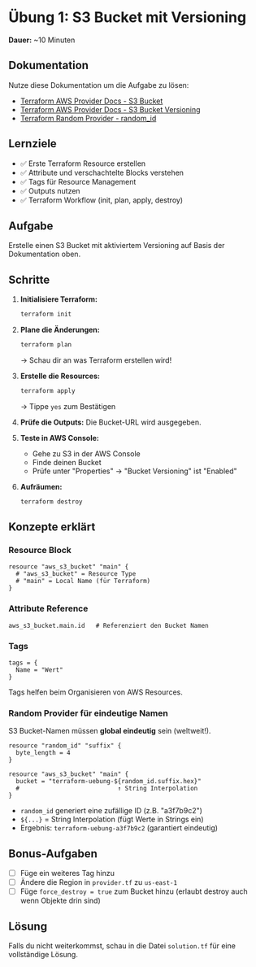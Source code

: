 # Übung 1: S3 Bucket mit Versioning

**Dauer:** ~10 Minuten

## Dokumentation
Nutze diese Dokumentation um die Aufgabe zu lösen:
- [Terraform AWS Provider Docs - S3 Bucket](https://registry.terraform.io/providers/hashicorp/aws/latest/docs/resources/s3_bucket)
- [Terraform AWS Provider Docs - S3 Bucket Versioning](https://registry.terraform.io/providers/hashicorp/aws/latest/docs/resources/s3_bucket_versioning)
- [Terraform Random Provider - random_id](https://registry.terraform.io/providers/hashicorp/random/latest/docs/resources/id)

## Lernziele
- ✅ Erste Terraform Resource erstellen
- ✅ Attribute und verschachtelte Blocks verstehen
- ✅ Tags für Resource Management
- ✅ Outputs nutzen
- ✅ Terraform Workflow (init, plan, apply, destroy)

## Aufgabe
Erstelle einen S3 Bucket mit aktiviertem Versioning auf Basis der Dokumentation oben.

## Schritte

1. **Initialisiere Terraform:**
   ```bash
   terraform init
   ```

2. **Plane die Änderungen:**
   ```bash
   terraform plan
   ```
   → Schau dir an was Terraform erstellen wird!

3. **Erstelle die Resources:**
   ```bash
   terraform apply
   ```
   → Tippe `yes` zum Bestätigen

4. **Prüfe die Outputs:**
   Die Bucket-URL wird ausgegeben.

5. **Teste in AWS Console:**
   - Gehe zu S3 in der AWS Console
   - Finde deinen Bucket
   - Prüfe unter "Properties" → "Bucket Versioning" ist "Enabled"

6. **Aufräumen:**
   ```bash
   terraform destroy
   ```

## Konzepte erklärt

### Resource Block
```hcl
resource "aws_s3_bucket" "main" {
  # "aws_s3_bucket" = Resource Type
  # "main" = Local Name (für Terraform)
}
```

### Attribute Reference
```hcl
aws_s3_bucket.main.id   # Referenziert den Bucket Namen
```

### Tags
```hcl
tags = {
  Name = "Wert"
}
```
Tags helfen beim Organisieren von AWS Resources.

### Random Provider für eindeutige Namen
S3 Bucket-Namen müssen **global eindeutig** sein (weltweit!).
```hcl
resource "random_id" "suffix" {
  byte_length = 4
}

resource "aws_s3_bucket" "main" {
  bucket = "terraform-uebung-${random_id.suffix.hex}"
  #                           ↑ String Interpolation
}
```
- `random_id` generiert eine zufällige ID (z.B. "a3f7b9c2")
- `${...}` = String Interpolation (fügt Werte in Strings ein)
- Ergebnis: `terraform-uebung-a3f7b9c2` (garantiert eindeutig)

## Bonus-Aufgaben
- [ ] Füge ein weiteres Tag hinzu
- [ ] Ändere die Region in `provider.tf` zu `us-east-1`
- [ ] Füge `force_destroy = true` zum Bucket hinzu (erlaubt destroy auch wenn Objekte drin sind)

## Lösung
Falls du nicht weiterkommst, schau in die Datei `solution.tf` für eine vollständige Lösung.

